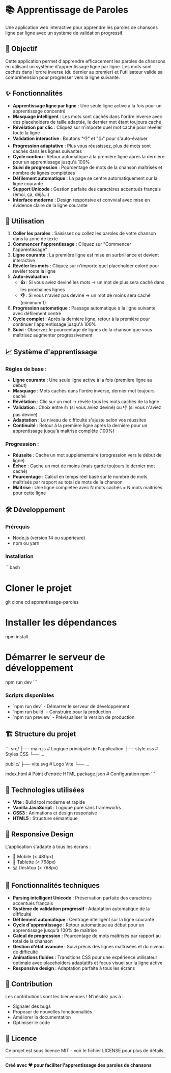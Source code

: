 # 📚 Apprentissage de Paroles

Une application web interactive pour apprendre les paroles de chansons ligne par ligne avec un système de validation progressif.

## 🎯 Objectif

Cette application permet d'apprendre efficacement les paroles de chansons en utilisant un système d'apprentissage ligne par ligne. Les mots sont cachés dans l'ordre inverse (du dernier au premier) et l'utilisateur valide sa compréhension pour progresser vers la ligne suivante.

## ✨ Fonctionnalités

- **Apprentissage ligne par ligne** : Une seule ligne active à la fois pour un apprentissage concentré
- **Masquage intelligent** : Les mots sont cachés dans l'ordre inverse avec des placeholders de taille adaptée, le dernier mot étant toujours caché
- **Révélation par clic** : Cliquez sur n'importe quel mot caché pour révéler toute la ligne
- **Validation interactive** : Boutons "👎" et "👍" pour s'auto-évaluer
- **Progression adaptative** : Plus vous réussissez, plus de mots sont cachés dans les lignes suivantes
- **Cycle continu** : Retour automatique à la première ligne après la dernière pour un apprentissage jusqu'à 100%
- **Suivi de progression** : Pourcentage de mots de la chanson maîtrisés et nombre de lignes complétées
- **Défilement automatique** : La page se centre automatiquement sur la ligne courante
- **Support Unicode** : Gestion parfaite des caractères accentués français (émoi, ça, déjà...)
- **Interface moderne** : Design responsive et convivial avec mise en évidence claire de la ligne courante

## 🚀 Utilisation

1. **Coller les paroles** : Saisissez ou collez les paroles de votre chanson dans la zone de texte
2. **Commencer l'apprentissage** : Cliquez sur "Commencer l'apprentissage"
3. **Ligne courante** : La première ligne est mise en surbrillance et devient interactive
4. **Révéler les mots** : Cliquez sur n'importe quel placeholder coloré pour révéler toute la ligne
5. **Auto-évaluation** : 
   - **👍** : Si vous aviez deviné les mots → un mot de plus sera caché dans les prochaines lignes
   - **👎** : Si vous n'aviez pas deviné → un mot de moins sera caché (minimum 1)
6. **Progression automatique** : Passage automatique à la ligne suivante avec défilement centré
7. **Cycle complet** : Après la dernière ligne, retour à la première pour continuer l'apprentissage jusqu'à 100%
8. **Suivi** : Observez le pourcentage de lignes de la chanson que vous maîtrisez augmenter progressivement

## 📈 Système d'apprentissage

### Règles de base :
- **Ligne courante** : Une seule ligne active à la fois (première ligne au début)
- **Masquage** : Mots cachés dans l'ordre inverse, dernier mot toujours caché
- **Révélation** : Clic sur un mot → révèle tous les mots cachés de la ligne
- **Validation** : Choix entre 👍 (si vous aviez deviné) ou 👎 (si vous n'aviez pas deviné)
- **Adaptation** : Le niveau de difficulté s'ajuste selon vos réussites
- **Continuité** : Retour à la première ligne après la dernière pour un apprentissage jusqu'à maîtrise complète (100%)

### Progression :
- **Réussite** : Cache un mot supplémentaire (progression vers le début de ligne)
- **Échec** : Cache un mot de moins (mais garde toujours le dernier mot caché)
- **Pourcentage** : Calcul en temps réel basé sur le nombre de mots maîtrisés par rapport au total de mots de la chanson
- **Maîtrise** : Une ligne complétée avec N mots cachés = N mots maîtrisés pour cette ligne

## 🛠️ Développement

### Prérequis

- Node.js (version 14 ou supérieure)
- npm ou yarn

### Installation

\`\`\`bash
# Cloner le projet
git clone <url-du-repo>
cd apprentissage-paroles

# Installer les dépendances
npm install

# Démarrer le serveur de développement
npm run dev
\`\`\`

### Scripts disponibles

- \`npm run dev\` - Démarrer le serveur de développement
- \`npm run build\` - Construire pour la production
- \`npm run preview\` - Prévisualiser la version de production

## 🏗️ Structure du projet

\`\`\`
src/
├── main.js          # Logique principale de l'application
├── style.css        # Styles CSS
└── ...

public/
├── vite.svg         # Logo Vite
└── ...

index.html           # Point d'entrée HTML
package.json         # Configuration npm
\`\`\`

## 🎨 Technologies utilisées

- **Vite** : Build tool moderne et rapide
- **Vanilla JavaScript** : Logique pure sans frameworks
- **CSS3** : Animations et design responsive
- **HTML5** : Structure sémantique

## 📱 Responsive Design

L'application s'adapte à tous les écrans :
- 📱 Mobile (< 480px)
- 📱 Tablette (< 768px)
- 💻 Desktop (> 768px)

## 🔧 Fonctionnalités techniques

- **Parsing intelligent Unicode** : Préservation parfaite des caractères accentués français
- **Système de validation progressif** : Adaptation automatique de la difficulté
- **Défilement automatique** : Centrage intelligent sur la ligne courante
- **Cycle d'apprentissage** : Retour automatique au début pour un apprentissage jusqu'à 100% de maîtrise
- **Calcul de progression** : Pourcentage de mots maîtrisés par rapport au total de la chanson
- **Gestion d'état avancée** : Suivi précis des lignes maîtrisées et du niveau de difficulté
- **Animations fluides** : Transitions CSS pour une expérience utilisateur optimale avec placeholders adaptatifs et focus visuel sur la ligne active
- **Responsive design** : Adaptation parfaite à tous les écrans

## 🤝 Contribution

Les contributions sont les bienvenues ! N'hésitez pas à :
- Signaler des bugs
- Proposer de nouvelles fonctionnalités
- Améliorer la documentation
- Optimiser le code

## 📄 Licence

Ce projet est sous licence MIT - voir le fichier LICENSE pour plus de détails.

---

**Créé avec ❤️ pour faciliter l'apprentissage des paroles de chansons**
